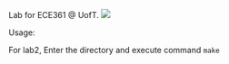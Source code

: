 Lab for ECE361 @ UofT.
![](https://github.com/Louis-He/ECE361/workflows/ECE361%20Labs/badge.svg?branch=master)

Usage:

For lab2, Enter the directory and execute command `make`
